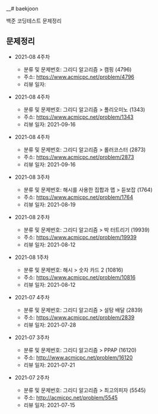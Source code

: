 __# baekjoon

백준 코딩테스트 문제정리

## 문제정리
-   2021-08 4주차
    -   분류 및 문제번호: 그리디 알고리즘 > 캠핑 (4796)
    -   주소: https://www.acmicpc.net/problem/4796
    -   리뷰 일자: 

-   2021-08 4주차
    -   분류 및 문제번호: 그리디 알고리즘 > 폴리오미노 (1343)
    -   주소: https://www.acmicpc.net/problem/1343
    -   리뷰 일자: 2021-09-16

-   2021-08 4주차
    -   분류 및 문제번호: 그리디 알고리즘 > 롤러코스터 (2873)
    -   주소: https://www.acmicpc.net/problem/2873
    -   리뷰 일자: 2021-09-16

-   2021-08 3주차
    -   분류 및 문제번호: 해시를 사용한 집합과 맵 > 듣보잡 (1764)
    -   주소: https://www.acmicpc.net/problem/1764
    -   리뷰 일자: 2021-08-19

-   2021-08 2주차
    -   분류 및 문제번호: 그리디 알고리즘 > 박 터트리기 (19939)
    -   주소: https://www.acmicpc.net/problem/19939
    -   리뷰 일자: 2021-08-12

-   2021-08 1주차
    -   분류 및 문제번호: 해시 > 숫자 카드 2 (10816)
    -   주소: https://www.acmicpc.net/problem/10816
    -   리뷰 일자: 2021-08-12

-   2021-07 4주차
    -   분류 및 문제번호: 그리디 알고리즘 > 설탕 배달 (2839)
    -   주소: https://www.acmicpc.net/problem/2839
    -   리뷰 일자: 2021-07-28

-   2021-07 3주차
    -   분류 및 문제번호: 그리디 알고리즘 > PPAP (16120)
    -   주소: http://www.acmicpc.net/problem/16120
    -   리뷰 일자: 2021-07-21

-   2021-07 2주차
    -   분류 및 문제번호: 그리디 알고리즘 > 최고의피자 (5545)
    -   주소: http://acmicpc.net/problem/5545
    -   리뷰 일자: 2021-07-15
